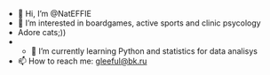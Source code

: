 - 👋 Hi, I’m @NatEFFIE
- 👀 I’m interested in boardgames, active sports and clinic psycology
- Adore cats;))
- - 🌱 I’m currently learning Python and statistics for data analisys
- 📫 How to reach me: gleeful@bk.ru

<!---
NatEFFIE/NatEFFIE is a ✨ special ✨ repository because its `README.md` (this file) appears on your GitHub profile.
You can click the Preview link to take a look at your changes.
--->
